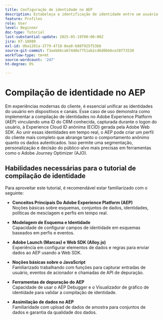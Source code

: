 ```yaml
---
title: Configuração de identidade no AEP
description: Estabeleça a identificação de identidade entre um usuário conhecido (CRMID) e um visitante anônimo da Web (ECID), permitindo perfis unificados para personalização em tempo real e o Offer Decisioning no Adobe Journey Optimizer (AJO).
feature: Profiles
role: User
level: Beginner
doc-type: Tutorial
last-substantial-update: 2025-05-19T00:00:00Z
jira: KT-18089
exl-id: d6a1201a-3779-4718-8ea8-b88f925f53b6
source-git-commit: f3aeb66ca67448e7751ab2cd6d0bb6ce38f73530
workflow-type: tm+mt
source-wordcount: '247'
ht-degree: 0%

---
```


# Compilação de identidade no AEP

Em experiências modernas do cliente, é essencial unificar as identidades do usuário em dispositivos e canais. Esse caso de uso demonstra como implementar a compilação de identidades no Adobe Experience Platform (AEP) vinculando uma ID do CRM conhecida, capturada durante o logon do usuário, à Experience Cloud ID anônima (ECID) gerada pela Adobe Web SDK. Ao unir essas identidades em tempo real, o AEP pode criar um perfil do cliente mais completo que abrange tanto o comportamento anônimo quanto os dados autenticados. Isso permite uma segmentação, personalização e decisão do público-alvo mais precisas em ferramentas como o Adobe Journey Optimizer (AJO).

## Habilidades necessárias para o tutorial de compilação de identidade

Para aproveitar este tutorial, é recomendável estar familiarizado com o seguinte:

- **Conceitos Principais Do Adobe Experience Platform (AEP)**\
  Noções básicas sobre esquemas, conjuntos de dados, identidades, políticas de mesclagem e perfis em tempo real.

- **Modelagem de Esquema e Identidade**\
  Capacidade de configurar campos de identidade em esquemas baseados em perfis e eventos.

- **Adobe Launch (Marcas) e Web SDK (Alloy.js)**\
  Experiência em configurar elementos de dados e regras para enviar dados ao AEP usando a Web SDK.

- **Noções básicas sobre o JavaScript**\
  Familiarizado trabalhando com funções para capturar entradas de usuário, eventos de acionador e chamadas de API de depuração.

- **Ferramentas de depuração do AEP**\
  Capacidade de usar o AEP Debugger e o Visualizador de gráfico de identidade para validar a compilação de identidade.

- **Assimilação de dados no AEP**\
  Familiaridade com upload de dados de amostra para conjuntos de dados e garantia da qualidade dos dados.


